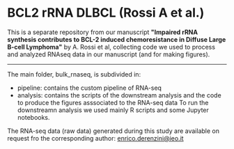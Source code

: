 # BCL2 rRNA DLBCL (Rossi A et al.)

This is a separate repository from our manuscript **"Impaired rRNA synthesis contributes to BCL-2 induced chemoresistance in Diffuse Large B-cell Lymphoma"** by A. Rossi et al, collecting code we used to process and analyzed RNAseq data in our manuscript (and for making figures).

---------------------------------------------------------------------------------------
The main folder, bulk_rnaseq, is subdivided in:

- pipeline: contains the custom pipeline of RNA-seq 
- analysis: contains the scripts of the downstream analysis and the code to produce the figures asssociated to the RNA-seq data
To run the downstreamn analysis we used mainly R scripts and some Jupyter notebooks.

The RNA-seq data (raw data) generated during this study are available on request fro the corresponding author: enrico.derenzini@ieo.it

